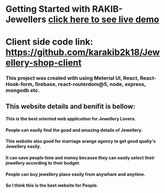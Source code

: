 # Getting Started with RAKIB-Jewellers [ click here to see live demo](https://rakib-jewellers.firebaseapp.com/)

# Client side code link: https://github.com/karakib2k18/Jewellery-shop-client

### This project was created with  using Meterial UI, React, React-Hook-form, firebase, react-routerdom@5, node, express, mongodb etc.

## This website details and benifit is bellow:

#### This is the best oriented web application for Jewellery Lovers. 
#### People can easily find the good and amazing details of Jewellery.
#### This website also good for marriage arange agency to get good qualiy's Jewellery easily.
#### It can save people time and money because they can easily select their jewellery according to their budget.
#### People can buy jewellery place easily from anywhare and anytime. 
#### So I think this is the best website for People.

